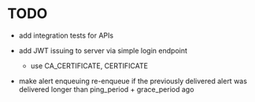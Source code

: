 # TODO

- add integration tests for APIs

- add JWT issuing to server via simple login endpoint
  - use CA_CERTIFICATE, CERTIFICATE

- make alert enqueuing re-enqueue if the previously delivered alert was delivered longer than ping_period + grace_period ago
